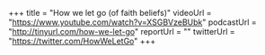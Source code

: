 +++
title  = "How we let go (of faith beliefs)"
videoUrl = "https://www.youtube.com/watch?v=XSGBVzeBUbk"
podcastUrl = "http://tinyurl.com/how-we-let-go"
reportUrl = ""
twitterUrl = "https://twitter.com/HowWeLetGo"
+++
